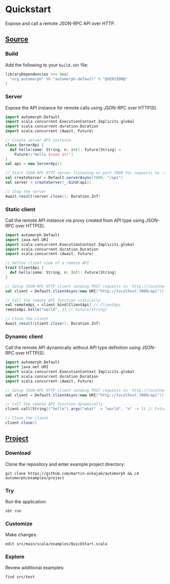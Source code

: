 # Quickstart

Expose and call a remote JSON-RPC API over HTTP.

## [Source](../../examples/project/src/main/scala/examples/QuickStart.scala)

### Build

Add the following to your `build.sbt` file:

```scala
libraryDependencies ++= Seq(
  "org.automorph" %% "automorph-default" % "@VERSION@"
)
```

### Server

Expose the API instance for remote calls using JSON-RPC over HTTP(S).

```scala
import automorph.Default
import scala.concurrent.ExecutionContext.Implicits.global
import scala.concurrent.duration.Duration
import scala.concurrent.{Await, Future}

// Create server API instance
class ServerApi {
  def hello(some: String, n: Int): Future[String] =
    Future(s"Hello $some $n!")
}
val api = new ServerApi()

// Start JSON-RPC HTTP server listening on port 7000 for requests to '/api'
val createServer = Default.serverAsync(7000, "/api")
val server = createServer(_.bind(api))

// Stop the server
Await.result(server.close(), Duration.Inf)
```

### Static client

Call the remote API instance via proxy created from API type using JSON-RPC over HTTP(S).

```scala
import automorph.Default
import java.net.URI
import scala.concurrent.ExecutionContext.Implicits.global
import scala.concurrent.duration.Duration
import scala.concurrent.{Await, Future}

// Define client view of a remote API
trait ClientApi {
  def hello(some: String, n: Int): Future[String]
}

// Setup JSON-RPC HTTP client sending POST requests to 'http://localhost:7000/api'
val client = Default.clientAsync(new URI("http://localhost:7000/api"))

// Call the remote API function statically
val remoteApi = client.bind[ClientApi] // ClientApi
remoteApi.hello("world", 1) // Future[String]

// Close the client
Await.result(client.close(), Duration.Inf)
```

### Dynamic client

Call the remote API dynamically without API type definition using JSON-RPC over HTTP(S).

```scala
import automorph.Default
import java.net.URI
import scala.concurrent.ExecutionContext.Implicits.global
import scala.concurrent.duration.Duration
import scala.concurrent.{Await, Future}

// Setup JSON-RPC HTTP client sending POST requests to 'http://localhost:7000/api'
val client = Default.clientAsync(new URI("http://localhost:7000/api"))

// Call the remote API function dynamically
client.call[String]("hello").args("what" -> "world", "n" -> 1) // Future[String]

// Close the client
client.close()
```

## [Project](https://github.com/martin-ockajak/automorph/examples/project)

### Download

Clone the repository and enter example project directory:

```shell
git clone https://github.com/martin-ockajak/automorph && cd automorph/examples/project
```

### Try

Run the application:

```shell
sbt run
```

### Customize

Make changes:

```shell
edit src/main/scala/examples/QuickStart.scala
```

### Explore

Review additional examples:
```shell
find src/test
```

